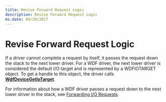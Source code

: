 ```yaml
---
title: Revise Forward Request Logic
description: Revise Forward Request Logic
ms.date: 04/20/2017
---
```


# Revise Forward Request Logic


If a driver cannot complete a request by itself, it passes the request down the stack to the next lower driver. For a WDF driver, the next lower driver is considered the default I/O target and is represented by a WDFIOTARGET object. To get a handle to this object, the driver calls [**WdfDeviceGetIoTarget**](/windows-hardware/drivers/ddi/wdfdevice/nf-wdfdevice-wdfdevicegetiotarget).

For information about how a WDF driver passes a request down to the next lower driver in the stack, see [Forwarding I/O Requests](forwarding-i-o-requests.md).

 

